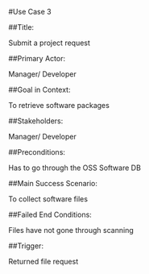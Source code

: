 #Use Case 3

##Title:

Submit a project request

##Primary Actor:

Manager/ Developer

##Goal in Context:

To retrieve software packages

##Stakeholders:

Manager/ Developer

##Preconditions:

Has to go through the OSS Software DB

##Main Success Scenario:

To collect software files

##Failed End Conditions:

Files have not gone through scanning

##Trigger: 

Returned file request
